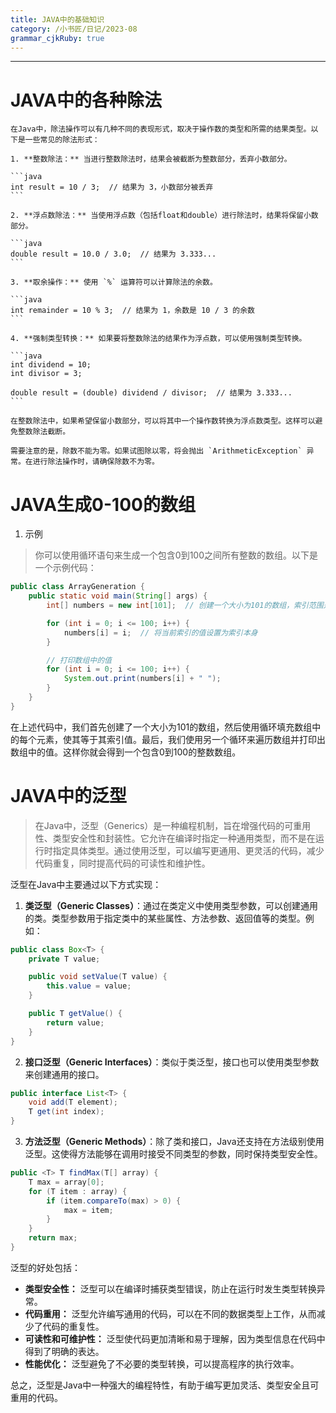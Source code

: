 ```yaml
---
title: JAVA中的基础知识
category: /小书匠/日记/2023-08
grammar_cjkRuby: true
---
```




----------
# JAVA中的各种除法

~~~
在Java中，除法操作可以有几种不同的表现形式，取决于操作数的类型和所需的结果类型。以下是一些常见的除法形式：

1. **整数除法：** 当进行整数除法时，结果会被截断为整数部分，丢弃小数部分。

```java
int result = 10 / 3;  // 结果为 3，小数部分被丢弃
```

2. **浮点数除法：** 当使用浮点数（包括float和double）进行除法时，结果将保留小数部分。

```java
double result = 10.0 / 3.0;  // 结果为 3.333...
```

3. **取余操作：** 使用 `%` 运算符可以计算除法的余数。

```java
int remainder = 10 % 3;  // 结果为 1，余数是 10 / 3 的余数
```

4. **强制类型转换：** 如果要将整数除法的结果作为浮点数，可以使用强制类型转换。

```java
int dividend = 10;
int divisor = 3;

double result = (double) dividend / divisor;  // 结果为 3.333...
```

在整数除法中，如果希望保留小数部分，可以将其中一个操作数转换为浮点数类型。这样可以避免整数除法截断。

需要注意的是，除数不能为零。如果试图除以零，将会抛出 `ArithmeticException` 异常。在进行除法操作时，请确保除数不为零。
~~~
# JAVA生成0-100的数组
1. 示例

> 你可以使用循环语句来生成一个包含0到100之间所有整数的数组。以下是一个示例代码：

```java
public class ArrayGeneration {
    public static void main(String[] args) {
        int[] numbers = new int[101];  // 创建一个大小为101的数组，索引范围是0到100

        for (int i = 0; i <= 100; i++) {
            numbers[i] = i;  // 将当前索引的值设置为索引本身
        }

        // 打印数组中的值
        for (int i = 0; i <= 100; i++) {
            System.out.print(numbers[i] + " ");
        }
    }
}
```

在上述代码中，我们首先创建了一个大小为101的数组，然后使用循环填充数组中的每个元素，使其等于其索引值。最后，我们使用另一个循环来遍历数组并打印出数组中的值。这样你就会得到一个包含0到100的整数数组。
# JAVA中的泛型

> 在Java中，泛型（Generics）是一种编程机制，旨在增强代码的可重用性、类型安全性和封装性。它允许在编译时指定一种通用类型，而不是在运行时指定具体类型。通过使用泛型，可以编写更通用、更灵活的代码，减少代码重复，同时提高代码的可读性和维护性。

泛型在Java中主要通过以下方式实现：

1. **类泛型（Generic Classes）**：通过在类定义中使用类型参数，可以创建通用的类。类型参数用于指定类中的某些属性、方法参数、返回值等的类型。例如：

```java
public class Box<T> {
    private T value;

    public void setValue(T value) {
        this.value = value;
    }

    public T getValue() {
        return value;
    }
}
```

2. **接口泛型（Generic Interfaces）**：类似于类泛型，接口也可以使用类型参数来创建通用的接口。

```java
public interface List<T> {
    void add(T element);
    T get(int index);
}
```

3. **方法泛型（Generic Methods）**：除了类和接口，Java还支持在方法级别使用泛型。这使得方法能够在调用时接受不同类型的参数，同时保持类型安全性。

```java
public <T> T findMax(T[] array) {
    T max = array[0];
    for (T item : array) {
        if (item.compareTo(max) > 0) {
            max = item;
        }
    }
    return max;
}
```

泛型的好处包括：

- **类型安全性：** 泛型可以在编译时捕获类型错误，防止在运行时发生类型转换异常。
- **代码重用：** 泛型允许编写通用的代码，可以在不同的数据类型上工作，从而减少了代码的重复性。
- **可读性和可维护性：** 泛型使代码更加清晰和易于理解，因为类型信息在代码中得到了明确的表达。
- **性能优化：** 泛型避免了不必要的类型转换，可以提高程序的执行效率。

总之，泛型是Java中一种强大的编程特性，有助于编写更加灵活、类型安全且可重用的代码。